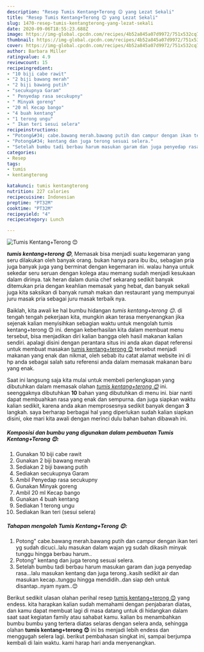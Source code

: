 ```yaml
---
description: "Resep Tumis Kentang+Terong 😊 yang Lezat Sekali"
title: "Resep Tumis Kentang+Terong 😊 yang Lezat Sekali"
slug: 1470-resep-tumis-kentangterong-yang-lezat-sekali
date: 2020-09-06T18:55:23.688Z
image: https://img-global.cpcdn.com/recipes/4b52a845a07d9972/751x532cq70/tumis-kentangterong-😊-foto-resep-utama.jpg
thumbnail: https://img-global.cpcdn.com/recipes/4b52a845a07d9972/751x532cq70/tumis-kentangterong-😊-foto-resep-utama.jpg
cover: https://img-global.cpcdn.com/recipes/4b52a845a07d9972/751x532cq70/tumis-kentangterong-😊-foto-resep-utama.jpg
author: Barbara Miller
ratingvalue: 4.9
reviewcount: 15
recipeingredient:
- "10 biji cabe rawit"
- "2 biji bawang merah"
- "2 biji bawang putih"
- "secukupnya Garam"
- " Penyedap rasa secukupny"
- " Minyak goreng"
- "20 ml Kecap bango"
- "4 buah kentang"
- "1 terong ungu"
- " Ikan teri sesui selera"
recipeinstructions:
- "Potong&#34; cabe.bawang merah.bawang putih dan campur dengan ikan teri yg sudah dicuci..lalu masukan dalam wajan yg sudah dikasih minyak tunggu hingga berbau harum.."
- "Potong&#34; kentang dan juga terong sesuai selera."
- "Setelah bumbu tadi berbau harum masukan garam dan juga penyedap rasa...lalu masukan kentang dan juga terong..kasih sedikit air dan masukan kecap..tunggu hingga mendidih..dan siap deh untuk disantap..nyam nyam..😊"
categories:
- Resep
tags:
- tumis
- kentangterong

katakunci: tumis kentangterong 
nutrition: 227 calories
recipecuisine: Indonesian
preptime: "PT32M"
cooktime: "PT32M"
recipeyield: "4"
recipecategory: Lunch

---
```



![Tumis Kentang+Terong 😊](https://img-global.cpcdn.com/recipes/4b52a845a07d9972/751x532cq70/tumis-kentangterong-😊-foto-resep-utama.jpg)

<b><i>tumis kentang+terong 😊</i></b>, Memasak bisa menjadi suatu kegemaran yang seru dilakukan oleh banyak orang. bukan hanya para ibu ibu, sebagian pria juga banyak juga yang berminat dengan kegemaran ini. walau hanya untuk sekedar seru seruan dengan kolega atau memang sudah menjadi kesukaan dalam dirinya. tak heran dalam dunia chef sekarang sedikit banyak ditemukan pria dengan keahlian memasak yang hebat, dan banyak sekali juga kita saksikan di banyak rumah makan dan restaurant yang mempunyai juru masak pria sebagai juru masak terbaik nya.



Baiklah, kita awali ke hal bumbu hidangan <i>tumis kentang+terong 😊</i>. di tengah tengah pekerjaan kita, mungkin akan terasa menyenangkan jika sejenak kalian menyisihkan sebagian waktu untuk mengolah tumis kentang+terong 😊 ini. dengan keberhasilan kita dalam membuat menu tersebut, bisa menjadikan diri kalian bangga oleh hasil makanan kalian sendiri. apalagi disini dengan perantara situs ini anda akan dapat referensi untuk membuat masakan <u>tumis kentang+terong 😊</u> tersebut menjadi makanan yang enak dan nikmat, oleh sebab itu catat alamat website ini di hp anda sebagai salah satu referensi anda dalam memasak makanan baru yang enak.


Saat ini langsung saja kita mulai untuk membeli perlengkapan yang dibutuhkan dalam memasak olahan <u><i>tumis kentang+terong 😊</i></u> ini. seenggaknya dibutuhkan <b>10</b> bahan yang dibutuhkan di menu ini. biar nanti dapat membuahkan rasa yang enak dan sempurna. dan juga siapkan waktu kalian sedikit, karena anda akan memprosesnya sedikit banyak dengan <b>3</b> langkah. saya berharap berbagai hal yang diperlukan sudah kalian siapkan disini, oke mari kita awali dengan merinci dulu bahan bahan dibawah ini.

<!--inarticleads1-->

##### Komposisi dan bumbu yang digunakan dalam pembuatan Tumis Kentang+Terong 😊:

1. Gunakan 10 biji cabe rawit
1. Gunakan 2 biji bawang merah
1. Sediakan 2 biji bawang putih
1. Sediakan secukupnya Garam
1. Ambil  Penyedap rasa secukupny
1. Gunakan  Minyak goreng
1. Ambil 20 ml Kecap bango
1. Gunakan 4 buah kentang
1. Sediakan 1 terong ungu
1. Sediakan  Ikan teri (sesui selera)




<!--inarticleads2-->

##### Tahapan mengolah Tumis Kentang+Terong 😊:

1. Potong&#34; cabe.bawang merah.bawang putih dan campur dengan ikan teri yg sudah dicuci..lalu masukan dalam wajan yg sudah dikasih minyak tunggu hingga berbau harum..
1. Potong&#34; kentang dan juga terong sesuai selera.
1. Setelah bumbu tadi berbau harum masukan garam dan juga penyedap rasa...lalu masukan kentang dan juga terong..kasih sedikit air dan masukan kecap..tunggu hingga mendidih..dan siap deh untuk disantap..nyam nyam..😊




Berikut sedikit ulasan olahan perihal resep <u>tumis kentang+terong 😊</u> yang endess. kita harapkan kalian sudah memahami dengan penjabaran diatas, dan kamu dapat membuat lagi di masa datang untuk di hidangkan dalam saat saat kegiatan family atau sahabat kamu. kalian bs menambahkan bumbu bumbu yang tertera diatas selaras dengan selera anda, sehingga olahan <b>tumis kentang+terong 😊</b> ini bs menjadi lebih endess dan menggugah selera lagi. berikut pembahasan singkat ini, sampai berjumpa kembali di lain waktu. kami harap hari anda menyenangkan.
